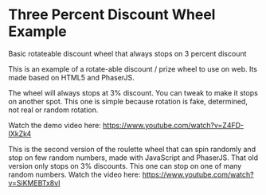 # Three Percent Discount Wheel Example
 Basic rotateable discount wheel that always stops on 3 percent discount

This is an example of a rotate-able discount / prize wheel to use on web. Its made based on HTML5 and PhaserJS.

The wheel will always stops at 3% discount. You can tweak to make it stops on another spot. This one is simple because rotation is fake, determined, not real or random rotation.

Watch the demo video here: https://www.youtube.com/watch?v=Z4FD-IXkZk4


This is the second version of the roulette wheel that can spin randomly and stop on few random numbers, made with JavaScript and PhaserJS.
That old version only stops on 3% discounts. This one can stop on one of many random numbers.
Watch the video here: https://www.youtube.com/watch?v=SiKMEBTx8vI
